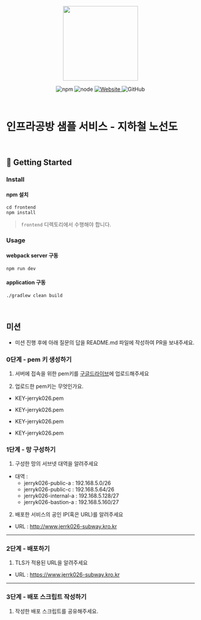 <p align="center">
    <img width="200px;" src="https://raw.githubusercontent.com/woowacourse/atdd-subway-admin-frontend/master/images/main_logo.png"/>
</p>
<p align="center">
  <img alt="npm" src="https://img.shields.io/badge/npm-%3E%3D%205.5.0-blue">
  <img alt="node" src="https://img.shields.io/badge/node-%3E%3D%209.3.0-blue">
  <a href="https://edu.nextstep.camp/c/R89PYi5H" alt="nextstep atdd">
    <img alt="Website" src="https://img.shields.io/website?url=https%3A%2F%2Fedu.nextstep.camp%2Fc%2FR89PYi5H">
  </a>
  <img alt="GitHub" src="https://img.shields.io/github/license/next-step/atdd-subway-service">
</p>

<br>

# 인프라공방 샘플 서비스 - 지하철 노선도

<br>

## 🚀 Getting Started

### Install

#### npm 설치

```
cd frontend
npm install
```

> `frontend` 디렉토리에서 수행해야 합니다.

### Usage

#### webpack server 구동

```
npm run dev
```

#### application 구동

```
./gradlew clean build
```

<br>

## 미션

- 미션 진행 후에 아래 질문의 답을 README.md 파일에 작성하여 PR을 보내주세요.

### 0단계 - pem 키 생성하기

1. 서버에 접속을 위한 pem키를 [구글드라이브](https://drive.google.com/drive/folders/1dZiCUwNeH1LMglp8dyTqqsL1b2yBnzd1?usp=sharing)에 업로드해주세요

2. 업로드한 pem키는 무엇인가요.
- KEY-jerryk026.pem

- KEY-jerryk026.pem

- KEY-jerryk026.pem

- KEY-jerryk026.pem

### 1단계 - 망 구성하기

1. 구성한 망의 서브넷 대역을 알려주세요

- 대역 :
  - jerryk026-public-a : 192.168.5.0/26
  - jerryk026-public-c : 192.168.5.64/26
  - jerryk026-internal-a : 192.168.5.128/27
  - jerryk026-bastion-a : 192.168.5.160/27

2. 배포한 서비스의 공인 IP(혹은 URL)를 알려주세요

- URL : http://www.jerrk026-subway.kro.kr

---

### 2단계 - 배포하기

1. TLS가 적용된 URL을 알려주세요

- URL : https://www.jerrk026-subway.kro.kr

---

### 3단계 - 배포 스크립트 작성하기

1. 작성한 배포 스크립트를 공유해주세요.

